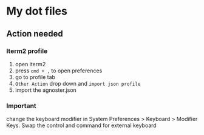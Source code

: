 # My dot files

## Action needed

### Iterm2 profile

1. open iterm2
1. press `cmd + ,` to open preferences
1. go to profile tab
1. `Other Action` drop down and `import json profile`
1. import the agnoster.json

### Important
change the keyboard modifier in System Preferences > Keyboard > Modifier Keys.
Swap the control and command for external keyboard
